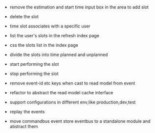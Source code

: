
* remove the estimation and start time input box in the area to add slot
* delete the slot
* time slot associates with a specific user
* list the user's slots in the refresh index page
* css the slots list in the index page
* divide the slots into time planned and unplanned
* start performing the slot
* stop performing the slot
* remove event-id etc keys when cast to read model from event
* refactor to abstract the read model cache interface
* support configurations in different env,like production,dev,test

* replay the events
* move commandbus event store eventbus to a standalone module and abstract them
